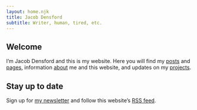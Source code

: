 ```yaml
---
layout: home.njk
title: Jacob Densford
subtitle: Writer, human, tired, etc.
---
```


<section>

## Welcome

I’m <span class="h-card" class="p-name">Jacob Densford</span> and this is my website. Here you will find my [posts](/posts/) and [pages](/pages/), information [about](/about/) me and this website, and updates on my [projects](/projects/).

</section>

<section>

## Stay up to date

Sign up for [my newsletter](https://buttondown.email/jacobdensford) and follow this website’s [RSS feed](/feed.xml).

<div class="h-card">
  <a class="u-url" href="https://jacobdensford.com/" rel="me"/>
  <a class="u-email" href="mailto:contact@jacobdensford.com" rel="me"/>
  <a rel="me" href="https://post.lurk.org/@jacobdensford"/>
  <a href="https://github.com/jacobdensford" rel="me"/>
  <a class="u-logo" href="/images/favicon.png" rel="me"/>
</div>

</section>
